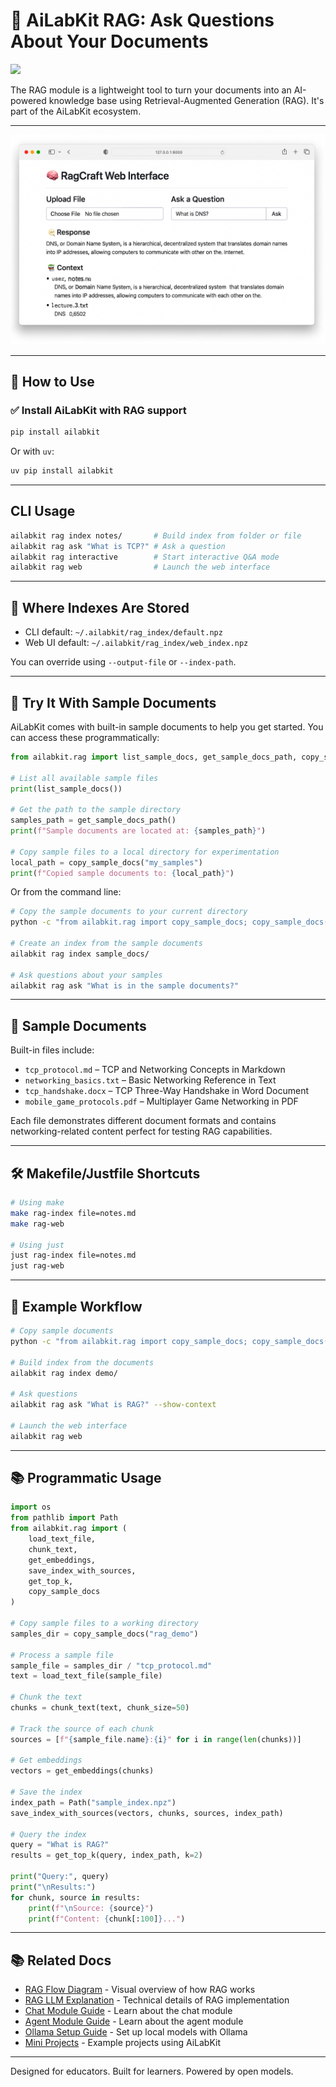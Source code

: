 # 🧠 AiLabKit RAG: Ask Questions About Your Documents

[![](https://img.shields.io/badge/CLI-AiLabKit_RAG-blue)](#cli-usage)

The RAG module is a lightweight tool to turn your documents into an AI-powered knowledge base using Retrieval-Augmented Generation (RAG). It's part of the AiLabKit ecosystem.

---

![AiLabKit RAG Web Interface](assets/ragcraft-web-preview.png)

---

## 🚀 How to Use

### ✅ Install AiLabKit with RAG support

```bash
pip install ailabkit
```

Or with `uv`:

```bash
uv pip install ailabkit
```

---

## CLI Usage

```bash
ailabkit rag index notes/       # Build index from folder or file
ailabkit rag ask "What is TCP?" # Ask a question
ailabkit rag interactive        # Start interactive Q&A mode
ailabkit rag web                # Launch the web interface
```

---

## 📁 Where Indexes Are Stored

- CLI default: `~/.ailabkit/rag_index/default.npz`
- Web UI default: `~/.ailabkit/rag_index/web_index.npz`

You can override using `--output-file` or `--index-path`.

---

## 🧪 Try It With Sample Documents

AiLabKit comes with built-in sample documents to help you get started. You can access these programmatically:

```python
from ailabkit.rag import list_sample_docs, get_sample_docs_path, copy_sample_docs

# List all available sample files
print(list_sample_docs())

# Get the path to the sample directory
samples_path = get_sample_docs_path()
print(f"Sample documents are located at: {samples_path}")

# Copy sample files to a local directory for experimentation
local_path = copy_sample_docs("my_samples")
print(f"Copied sample documents to: {local_path}")
```

Or from the command line:

```bash
# Copy the sample documents to your current directory
python -c "from ailabkit.rag import copy_sample_docs; copy_sample_docs()"

# Create an index from the sample documents
ailabkit rag index sample_docs/

# Ask questions about your samples
ailabkit rag ask "What is in the sample documents?"
```

---

## 📂 Sample Documents

Built-in files include:

- `tcp_protocol.md` – TCP and Networking Concepts in Markdown
- `networking_basics.txt` – Basic Networking Reference in Text
- `tcp_handshake.docx` – TCP Three-Way Handshake in Word Document
- `mobile_game_protocols.pdf` – Multiplayer Game Networking in PDF

Each file demonstrates different document formats and contains networking-related content perfect for testing RAG capabilities.

---

## 🛠️ Makefile/Justfile Shortcuts

```bash
# Using make
make rag-index file=notes.md
make rag-web

# Using just
just rag-index file=notes.md
just rag-web
```

---

## 🧠 Example Workflow

```bash
# Copy sample documents
python -c "from ailabkit.rag import copy_sample_docs; copy_sample_docs('demo')"

# Build index from the documents
ailabkit rag index demo/

# Ask questions
ailabkit rag ask "What is RAG?" --show-context

# Launch the web interface
ailabkit rag web
```

---

## 📚 Programmatic Usage

```python
import os
from pathlib import Path
from ailabkit.rag import (
    load_text_file, 
    chunk_text, 
    get_embeddings, 
    save_index_with_sources,
    get_top_k,
    copy_sample_docs
)

# Copy sample files to a working directory
samples_dir = copy_sample_docs("rag_demo")

# Process a sample file
sample_file = samples_dir / "tcp_protocol.md"
text = load_text_file(sample_file)

# Chunk the text
chunks = chunk_text(text, chunk_size=50)

# Track the source of each chunk
sources = [f"{sample_file.name}:{i}" for i in range(len(chunks))]

# Get embeddings
vectors = get_embeddings(chunks)

# Save the index
index_path = Path("sample_index.npz")
save_index_with_sources(vectors, chunks, sources, index_path)

# Query the index
query = "What is RAG?"
results = get_top_k(query, index_path, k=2)

print("Query:", query)
print("\nResults:")
for chunk, source in results:
    print(f"\nSource: {source}")
    print(f"Content: {chunk[:100]}...")
```

---

## 📚 Related Docs

- [RAG Flow Diagram](rag-flow.md) - Visual overview of how RAG works
- [RAG LLM Explanation](rag-llm-explain.md) - Technical details of RAG implementation
- [Chat Module Guide](chat-guide.md) - Learn about the chat module
- [Agent Module Guide](agent-guide.md) - Learn about the agent module
- [Ollama Setup Guide](ollama-guide.md) - Set up local models with Ollama
- [Mini Projects](mini-projects.md) - Example projects using AiLabKit

---

Designed for educators. Built for learners. Powered by open models.